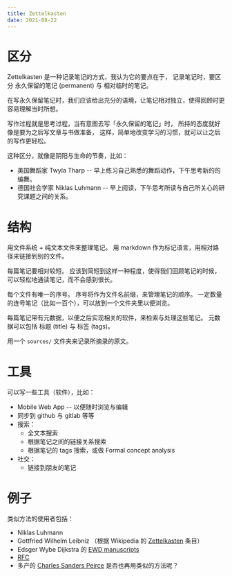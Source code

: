 ```yaml
---
title: Zettelkasten
date: 2021-08-22
---
```


# 区分

Zettelkasten 是一种记录笔记的方式，我认为它的要点在于，
记录笔记时，要区分 永久保留的笔记 (permanent) 与 相对临时的笔记。

在写永久保留笔记时，我们应该给出充分的语境，让笔记相对独立，使得回顾时更容易理解当时所想。

写作过程就是思考过程，当有意图去写「永久保留的笔记」时，
所持的态度就好像是要为之后写文章与书做准备，
这样，简单地改变学习的习惯，就可以让之后的写作更轻松。

这种区分，就像是阴阳与生命的节奏，比如：
- 美国舞蹈家 Twyla Tharp -- 早上练习自己熟悉的舞蹈动作，下午思考新的的编舞。
- 德国社会学家 Niklas Luhmann -- 早上阅读，下午思考所读与自己所关心的研究课题之间的关系。

# 结构

用文件系统 + 纯文本文件来整理笔记。
用 markdown 作为标记语言，用相对路径来链接到别的文件。

每篇笔记要相对较短。
应该到简短到这样一种程度，使得我们回顾笔记的时候，
可以轻松地通读笔记，而不会感到很长。

每个文件有唯一的序号。
序号将作为文件名前缀，来管理笔记的顺序。
一定数量的连号笔记（比如一百个），可以放到一个文件夹里以便浏览。

每篇笔记带有元数据，以便之后实现相关的软件，来检索与处理这些笔记。
元数据可以包括 标题 (title) 与 标签 (tags)。

用一个 `sources/` 文件夹来记录所摘录的原文。

# 工具

可以写一些工具（软件），比如：
- Mobile Web App -- 以便随时浏览与编辑
- 同步到 github 与 gitlab 等等
- 搜索：
  - 全文本搜索
  - 根据笔记之间的链接关系搜索
  - 根据笔记的 tags 搜索，或做 Formal concept analysis
- 社交：
  - 链接到朋友的笔记

# 例子

类似方法的使用者包括：
- Niklas Luhmann
- Gottfried Wilhelm Leibniz （根据 Wikipedia 的 [Zettelkasten][] 条目）
- Edsger Wybe Dijkstra 的 [EWD manuscripts](https://www.cs.utexas.edu/users/EWD)
- [RFC](https://www.rfc-editor.org)
- 多产的 [Charles Sanders Peirce](https://en.wikipedia.org/wiki/Charles_Sanders_Peirce_bibliography)
  是否也再用类似的方法呢？

[Zettelkasten]: https://en.wikipedia.org/wiki/Zettelkasten
